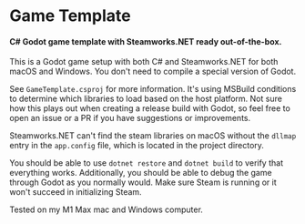 # Game Template

#### C# Godot game template with Steamworks.NET ready out-of-the-box.

This is a Godot game setup with both C# and Steamworks.NET for both macOS and Windows. You don't need to compile a special version of Godot.

See `GameTemplate.csproj` for more information. It's using MSBuild conditions to determine which libraries to load based on the host platform. Not sure how this plays out when creating a release build with Godot, so feel free to open an issue or a PR if you have suggestions or improvements.

Steamworks.NET can't find the steam libraries on macOS without the `dllmap` entry in the `app.config` file, which is located in the project directory.

You should be able to use `dotnet restore` and `dotnet build` to verify that everything works. Additionally, you should be able to debug the game through Godot as you normally would. Make sure Steam is running or it won't succeed in initializing Steam.

Tested on my M1 Max mac and Windows computer.
